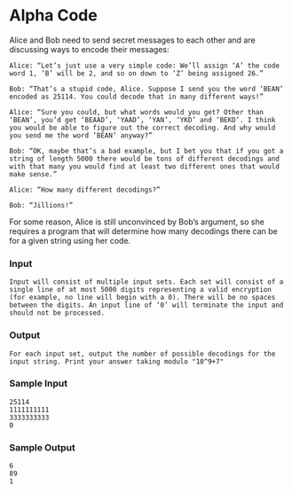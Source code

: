 # Alpha Code
Alice and Bob need to send secret messages to each other and are discussing ways to encode their messages:
```
Alice: “Let’s just use a very simple code: We’ll assign ‘A’ the code word 1, ‘B’ will be 2, and so on down to ‘Z’ being assigned 26.”

Bob: “That’s a stupid code, Alice. Suppose I send you the word ‘BEAN’ encoded as 25114. You could decode that in many different ways!”

Alice: “Sure you could, but what words would you get? Other than ‘BEAN’, you’d get ‘BEAAD’, ‘YAAD’, ‘YAN’, ‘YKD’ and ‘BEKD’. I think you would be able to figure out the correct decoding. And why would you send me the word ‘BEAN’ anyway?”

Bob: “OK, maybe that’s a bad example, but I bet you that if you got a string of length 5000 there would be tons of different decodings and with that many you would find at least two different ones that would make sense.”

Alice: “How many different decodings?”

Bob: “Jillions!”
```
For some reason, Alice is still unconvinced by Bob’s argument, so she requires a program that will determine how many decodings there can be for a given string using her code.
### Input
```
Input will consist of multiple input sets. Each set will consist of a single line of at most 5000 digits representing a valid encryption (for example, no line will begin with a 0). There will be no spaces between the digits. An input line of ‘0’ will terminate the input and should not be processed.
```
### Output
```
For each input set, output the number of possible decodings for the input string. Print your answer taking modulo "10^9+7"
```
### Sample Input
```
25114
1111111111
3333333333
0
```
### Sample Output
```
6
89
1
```